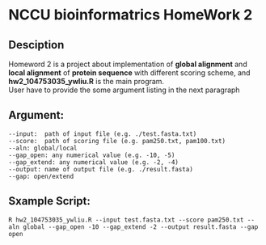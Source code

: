 # NCCU bioinformatrics HomeWork 2 
## Desciption
Homeword 2 is a project about implementation of __global alignment__ and __local alignment__ of __protein sequence__ with different scoring scheme, and __hw2_104753035_ywliu.R__ is the main program.<br /> User have to provide the some argument listing in the next paragraph<br />
## Argument:
    --input:  path of input file (e.g. ./test.fasta.txt)
    --score:  path of scoring file (e.g. pam250.txt, pam100.txt)
    --aln: global/local
    --gap_open: any numerical value (e.g. -10, -5)
    --gap_extend: any numerical value (e.g. -2, -4)
    --output: name of output file (e.g. ./result.fasta)
    --gap: open/extend
## Sxample Script:
    R hw2_104753035_ywliu.R --input test.fasta.txt --score pam250.txt --aln global --gap_open -10 --gap_extend -2 --output result.fasta --gap open
